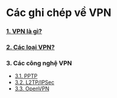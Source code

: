# Các ghi chép về VPN

### [1. VPN là gì?](.\docs\01-tong-quan-VPN.md)

### [2. Các loại VPN?](.\docs\02-phan-loai-VPN.md)

### 3. Các công nghệ VPN
- [3.1. PPTP](.\docs\03-01-PPTP.md)
- [3.2. L2TP/IPSec](.\docs\03-02-L2TP-IPSec.md)
- [3.3. OpenVPN](.\docs\03-03-OpenVPN.md)